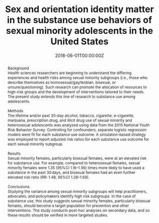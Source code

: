 ---
title: "Sex and orientation identity matter in the substance use behaviors of sexual minority adolescents in the United States"

authors:
- "admin"
date: "2018-06-01T00:00:00Z"
doi: "10.1016/j.drugalcdep.2018.01.012"
venue: "Drug and Alcohol Dependence"
publishDate: "2017-01-01T00:00:00Z"
publication_types: ["2"]
abstract: "Background<br>Health sciences researchers are beginning to understand the differing experiences and health risks among sexual minority subgroups (i.e., those who describe themselves as homosexual/gay/lesbian, bisexual, or unsure/questioning). Such research can promote the allocation of resources to high-risk groups and the development of interventions tailored to their needs. The present study extends this line of research to substance use among adolescents.<br><br>Methods<br>The lifetime and/or past 30-day alcohol, tobacco, cigarette, e-cigarette, marijuana, prescription drug, and illicit drug use of sexual minority and heterosexual adolescents was analyzed using data from the 2015 National Youth Risk Behavior Survey. Controlling for confounders, separate logistic regression models were fit for each substance use outcome. A simulation-based strategy was employed to report adjusted risk ratios for each substance use outcome for each sexual minority subgroup.<br><br>Results<br>Sexual minority females, particularly bisexual females, were at an elevated risk for substance use. For example, compared to heterosexual females, sexual minority females were 1.35 (95%CI 1.16–1.56) times more likely to have used a substance in the past 30 days, and bisexual females had an even further elevated risk ratio (RR: 1.48, 95%CI 1.28–1.69).<br><br>Conclusions<br>Studying the variance among sexual minority subgroups will help practitioners, advocates, and policymakers identify high risk subgroups. In the case of substance use, this study suggests sexual minority females, particularly bisexual females, should become a target population for prevention and other interventions. The study conducts post-hoc analyses on secondary data, and so these results should be verified in more targeted studies."
summary: "Caputi, T. L. (2018). Sex and orientation identity matter in the substance use behaviors of sexual minority adolescents in the United States. Drug and Alcohol Dependence, 187, 142148. doi:10.1016/j.drugalcdep.2018.01.012"
tags: 
featured: false
links:
- name: Paper Link
  url: "https://www.sciencedirect.com/science/article/pii/S0376871618301170"
url_pdf: "/files/DAD-2018.pdf"
image:
  focal_point: ""
  preview_only: false
---